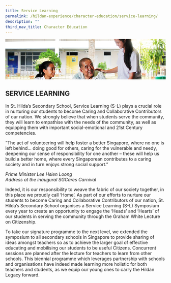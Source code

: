 ```yaml
---
title: Service Learning
permalink: /hildan-experience/character-education/service-learning/
description: ""
third_nav_title: Character Education
---
```

![](/images/Character%20Education/Service%20Learning%20Banner.jpg)

SERVICE LEARNING
----------------


In St. Hilda’s Secondary School, Service Learning (S-L) plays a crucial role in nurturing our students to become Caring and Collaborative Contributors of our nation. We strongly believe that when students serve the community, they will learn to empathise with the needs of the community, as well as equipping them with important social-emotional and 21st Century competencies.

“The act of volunteering will help foster a better Singapore, where no one is left behind… doing good for others, caring for the vulnerable and needy, deepening our sense of responsibility for one another – these will help us build a better home, where every Singaporean contributes to a caring society and in turn enjoys strong social support.”

_Prime Minister Lee Hsien Loong_<br>
_Address at the inaugural SGCares Carnival_

Indeed, it is our responsibility to weave the fabric of our society together, in this place we proudly call ‘Home’. As part of our efforts to nurture our students to become Caring and Collaborative Contributors of our nation, St. Hilda’s Secondary School organises a Service Learning (S-L) Symposium every year to create an opportunity to engage the ‘Heads’ and ‘Hearts’ of our students in serving the community through the Graham White Lecture on Citizenship.

To take our signature programme to the next level, we extended the symposium to all secondary schools in Singapore to provide sharing of ideas amongst teachers so as to achieve the larger goal of effective educating and mobilising our students to be useful Citizens. Concurrent sessions are planned after the lecture for teachers to learn from other schools. This biennial programme which leverages partnership with schools and organisations have indeed made learning more holistic for both teachers and students, as we equip our young ones to carry the Hildan Legacy forward.